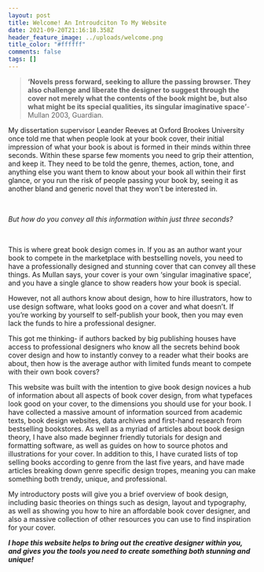 ```yaml
---
layout: post
title: Welcome! An Introudciton To My Website
date: 2021-09-20T21:16:18.358Z
header_feature_image: ../uploads/welcome.png
title_color: "#ffffff"
comments: false
tags: []
---
```

<!--StartFragment-->

> **‘Novels press forward, seeking to allure the passing browser. They also challenge and liberate the designer to suggest through the cover not merely what the contents of the book might be, but also what might be its special qualities, its singular imaginative space’**- Mullan 2003, Guardian. 



My dissertation supervisor Leander Reeves at Oxford Brookes University once told me that when people look at  your book cover, their initial impression of what your book is about is formed in their minds within three seconds. Within these sparse few moments you need to grip their attention, and keep it. They need to be told the genre, themes, action, tone, and anything else you want them to know about your book all within their first glance, or you run the risk of people passing your book by, seeing it as another bland and generic novel that they won't be interested in. 

 

*But how do you convey all this information within just three seconds?*

 

This is where great book design comes in. If you as an author want your book to compete in the marketplace with bestselling novels, you need to have a professionally designed and stunning cover that can convey all these things. As Mullan says, your cover is your own ‘singular imaginative space’, and you have a single glance to show readers how your book is special.

However, not all authors know about design, how to hire illustrators, how to use design software, what looks good on a cover and what doesn’t. If you’re working by yourself to self-publish your book, then you may even lack the funds to hire a professional designer. 

This got me thinking- if authors backed by big publishing houses have access to professional designers who know all the secrets behind book cover design and how to instantly convey to a reader what their books are about, then how is the average author with limited funds meant to compete with their own book covers? 

This website was built with the intention to give book design novices a hub of information about all aspects of book cover design, from what typefaces look good on your cover, to the dimensions you should use for your book. I have collected a massive amount of information sourced from academic texts, book design websites, data archives and first-hand research from bestselling bookstores. As well as a myriad of articles about book design theory, I have also made beginner friendly tutorials for design and formatting software, as well as guides on how to source photos and illustrations for your cover. In addition to this, I have curated lists of top selling books according to genre from the last five years, and have made articles breaking down genre specific design tropes, meaning you can make something both trendy, unique, and professional. 

My introductory posts will give you a brief overview of book design, including basic theories on things such as design, layout and typography, as well as showing you how to hire an affordable book cover designer, and also a massive collection of other resources you can use to find inspiration for your cover. 



***I hope this website helps to bring out the creative designer within you, and gives you the tools you need to create something both stunning and unique!***

 

<!--EndFragment-->